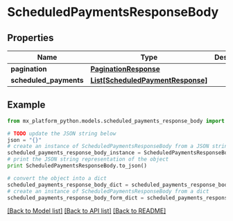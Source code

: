 # ScheduledPaymentsResponseBody


## Properties
Name | Type | Description | Notes
------------ | ------------- | ------------- | -------------
**pagination** | [**PaginationResponse**](PaginationResponse.md) |  | [optional] 
**scheduled_payments** | [**List[ScheduledPaymentResponse]**](ScheduledPaymentResponse.md) |  | [optional] 

## Example

```python
from mx_platform_python.models.scheduled_payments_response_body import ScheduledPaymentsResponseBody

# TODO update the JSON string below
json = "{}"
# create an instance of ScheduledPaymentsResponseBody from a JSON string
scheduled_payments_response_body_instance = ScheduledPaymentsResponseBody.from_json(json)
# print the JSON string representation of the object
print ScheduledPaymentsResponseBody.to_json()

# convert the object into a dict
scheduled_payments_response_body_dict = scheduled_payments_response_body_instance.to_dict()
# create an instance of ScheduledPaymentsResponseBody from a dict
scheduled_payments_response_body_form_dict = scheduled_payments_response_body.from_dict(scheduled_payments_response_body_dict)
```
[[Back to Model list]](../README.md#documentation-for-models) [[Back to API list]](../README.md#documentation-for-api-endpoints) [[Back to README]](../README.md)


